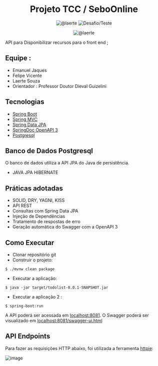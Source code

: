 <h1 align="center">
  Projeto TCC / SeboOnline
</h1>

<p align="center">
 <img src="https://img.shields.io/static/v1?label=SeboOnline&message=SistemaWeb&color=8257E5&labelColor=000000" alt="@laerte" />
 <img src="https://img.shields.io/static/v1?label=UFPR&message=TCC&color=8257E5&labelColor=000000" alt="Desafio/Teste" />
</p>

<p align="center">
 <img src="https://img.shields.io/static/v1?label=BACKEND&message=SPRING&color=8257E5&labelColor=000000" alt="@laerte" />
</p>

API para Disponibilizar recursos para o front end ;

## Equipe :
<ul>
  <li>Emanuel Jaques</li>
  <li>Felipe Vicente</li>
  <li>Laerte Souza</li>

  <li>Orientador :  Professor Doutor Dieval Guizelini</li>
</ul>


## Tecnologias
 
- [Spring Boot](https://spring.io/projects/spring-boot)
- [Spring MVC](https://docs.spring.io/spring-framework/reference/web/webmvc.html)
- [Spring Data JPA](https://spring.io/projects/spring-data-jpa)
- [SpringDoc OpenAPI 3](https://springdoc.org/v2/#spring-webflux-support)
- [Postgresql](https://www.postgresql.org/download/)

## Banco de Dados Postgresql

O banco de dados utiliza a API JPA do Java de persistência.
- JAVA JPA HIBERNATE

## **Práticas adotadas**

- SOLID, DRY, YAGNI, KISS
- API REST
- Consultas com Spring Data JPA
- Injeção de Dependências
- Tratamento de respostas de erro
- Geração automática do Swagger com a OpenAPI 3

## Como Executar

- Clonar repositório git
- Construir o projeto:
```
$ ./mvnw clean package
```
- Executar a aplicação:
```
$ java -jar target/todolist-0.0.1-SNAPSHOT.jar
```


- Executar a aplicação 2 :
```
$ spring-boot:run
```

A API poderá ser acessada em [localhost:8081](http://localhost:8081).
O Swagger poderá ser visualizado em [localhost:8081/swagger-ui.html](http://localhost:8081/swagger-ui.html)

## API Endpoints

Para fazer as requisições HTTP abaixo, foi utilizada a ferramenta [httpie](https://httpie.io):


![image](https://github.com/LaerteC/Sebo_Online_Backend/assets/66754738/7e5edc1a-4612-4341-9a80-6a00de65eb79)

